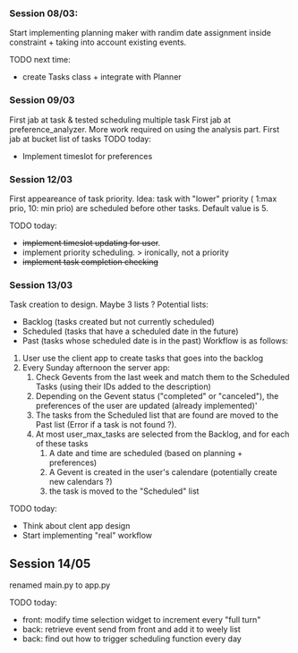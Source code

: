 ### Session 08/03:
Start implementing planning maker with randim date assignment inside constraint + taking into account existing events.

 TODO next time:
- create Tasks class + integrate with Planner

### Session 09/03 
First jab at task & tested scheduling multiple task
First jab at preference_analyzer. More work required on using the analysis part.
First jab at bucket list of tasks
TODO today:
- Implement timeslot for preferences

### Session 12/03
First appeareance of task priority. Idea: task with "lower" priority ( 1:max prio, 10: min prio) are scheduled before other tasks.
Default value is 5. 

TODO today:
- ~~implement timeslot updating for user~~.
- implement priority scheduling. > ironically, not a priority
- ~~implement task completion checking~~

### Session 13/03
Task creation to design. Maybe 3 lists ? 
Potential lists: 
- Backlog (tasks created but not currently scheduled)
- Scheduled (tasks that have a scheduled date in the future)
- Past (tasks whose scheduled date is in the past)
Workflow is as follows:
1. User use the client app to create tasks that goes into the backlog
2. Every Sunday afternoon the server app:
   1. Check Gevents from the last week and match them to the Scheduled Tasks (using their IDs added to the description)
   2. Depending on the Gevent status ("completed" or "canceled"), the preferences of the user are updated (already implemented)'
   3. The tasks from the Scheduled list that are found are moved to the Past list (Error if a task is not found ?).
   4. At most user_max_tasks are selected from the Backlog, and for each of these tasks
      1. A date and time are scheduled (based on planning + preferences)
      2. A Gevent is created in the user's calendare (potentially create new calendars ?)
      3. the task is moved to the "Scheduled" list

TODO today:
 - Think about clent app design
 - Start implementing "real" workflow

## Session 14/05
renamed main.py to app.py 

TODO today:
- front: modify time selection widget to increment every "full turn"
- back: retrieve event send from front and add it to weely list 
- back: find out how to trigger scheduling function every day
